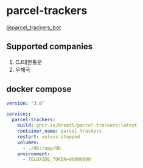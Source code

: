 # parcel-trackers

[@parcel_trackers_bot](https://t.me/parcel_trackers_bot)

## Supported companies
1. CJ대한통운
2. 우체국

## docker compose
```yaml
version: "3.8"

services:
  parcel-trackers:
    build: ghcr.io/broot5/parcel-trackers:latest
    container_name: parcel-trackers
    restart: unless-stopped
    volumes:
      - ./db:/app/db
    environment:
      - TELOXIDE_TOKEN=00000000
```